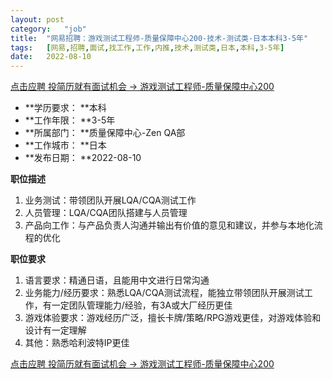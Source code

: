 ```yaml
---
layout:	post
category:	"job"
title:	"网易招聘：游戏测试工程师-质量保障中心200-技术-测试类-日本本科3-5年"
tags:	[网易,招聘,面试,找工作,工作,内推,技术,测试类,日本,本科,3-5年]
date:	2022-08-10
---
```


[点击应聘 投简历就有面试机会 -> 游戏测试工程师-质量保障中心200](http://mobile.bole.netease.com/bole/boleDetail?id=42241&employeeId=346f03c3cda5f04c&key=all)



- **学历要求： **本科
- **工作年限： **3-5年
- **所属部门： **质量保障中心-Zen QA部
- **工作城市： **日本
- **发布日期： **2022-08-10



**职位描述**
1. 业务测试：带领团队开展LQA/CQA测试工作
2. 人员管理：LQA/CQA团队搭建与人员管理
3. 产品向工作：与产品负责人沟通并输出有价值的意见和建议，并参与本地化流程的优化



**职位要求**
1. 语言要求：精通日语，且能用中文进行日常沟通
2. 业务能力/经历要求：熟悉LQA/CQA测试流程，能独立带领团队开展测试工作，有一定团队管理能力/经验，有3A或大厂经历更佳
3. 游戏体验要求：游戏经历广泛，擅长卡牌/策略/RPG游戏更佳，对游戏体验和设计有一定理解
4. 其他：熟悉哈利波特IP更佳



[点击应聘 投简历就有面试机会 -> 游戏测试工程师-质量保障中心200](http://mobile.bole.netease.com/bole/boleDetail?id=42241&employeeId=346f03c3cda5f04c&key=all)